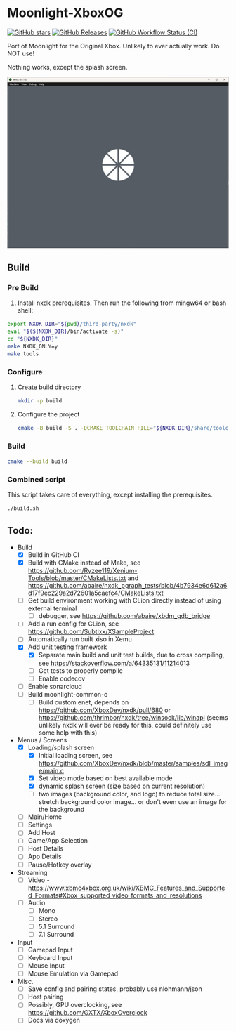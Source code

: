 # Moonlight-XboxOG

[![GitHub stars](https://img.shields.io/github/stars/lizardbyte/moonlight-xboxog.svg?logo=github&style=for-the-badge)](https://github.com/LizardByte/Moonlight-XboxOG)
[![GitHub Releases](https://img.shields.io/github/downloads/lizardbyte/moonlight-xboxog/total.svg?style=for-the-badge&logo=github)](https://github.com/LizardByte/Moonlight-XboxOG/releases/latest)
[![GitHub Workflow Status (CI)](https://img.shields.io/github/actions/workflow/status/lizardbyte/moonlight-xboxog/ci.yml.svg?branch=master&label=CI%20build&logo=github&style=for-the-badge)](https://github.com/LizardByte/Moonlight-XboxOG/actions/workflows/CI.yml?query=branch%3Amaster)

Port of Moonlight for the Original Xbox. Unlikely to ever actually work. Do NOT use!

Nothing works, except the splash screen.

![Splash Screen](./docs/images/loading.png)


## Build

### Pre Build

1. Install nxdk prerequisites. Then run the following from mingw64 or bash shell:

```bash
export NXDK_DIR="$(pwd)/third-party/nxdk"
eval "$(${NXDK_DIR}/bin/activate -s)"
cd "${NXDK_DIR}"
make NXDK_ONLY=y
make tools
```

### Configure

1. Create build directory

   ```bash
   mkdir -p build
   ```

2. Configure the project

   ```bash
   cmake -B build -S . -DCMAKE_TOOLCHAIN_FILE="${NXDK_DIR}/share/toolchain-nxdk.cmake"
   ```

### Build

```bash
cmake --build build
```

### Combined script

This script takes care of everything, except installing the prerequisites.

```bash
./build.sh
```

## Todo:

- Build
   - [x] Build in GitHub CI
   - [x] Build with CMake instead of Make, see https://github.com/Ryzee119/Xenium-Tools/blob/master/CMakeLists.txt and https://github.com/abaire/nxdk_pgraph_tests/blob/4b7934e6d612a6d17f9ec229a2d72601a5caefc4/CMakeLists.txt
   - [ ] Get build environment working with CLion directly instead of using external terminal
      - [ ] debugger, see https://github.com/abaire/xbdm_gdb_bridge
   - [ ] Add a run config for CLion, see https://github.com/Subtixx/XSampleProject
   - [ ] Automatically run built xiso in Xemu
   - [x] Add unit testing framework
      - [x] Separate main build and unit test builds, due to cross compiling, see https://stackoverflow.com/a/64335131/11214013
      - [ ] Get tests to properly compile
      - [ ] Enable codecov
   - [ ] Enable sonarcloud
   - [ ] Build moonlight-common-c
      - [ ] Build custom enet, depends on https://github.com/XboxDev/nxdk/pull/680 or https://github.com/thrimbor/nxdk/tree/winsock/lib/winapi (seems unlikely nxdk will ever be ready for this, could definitely use some help with this)
- Menus / Screens
   - [x] Loading/splash screen
      - [x] Initial loading screen, see https://github.com/XboxDev/nxdk/blob/master/samples/sdl_image/main.c
      - [x] Set video mode based on best available mode
      - [x] dynamic splash screen (size based on current resolution)
      - [ ] two images (background color, and logo) to reduce total size... stretch background color image... or don't even use an image for the background
   - [ ] Main/Home
   - [ ] Settings
   - [ ] Add Host
   - [ ] Game/App Selection
   - [ ] Host Details
   - [ ] App Details
   - [ ] Pause/Hotkey overlay
- Streaming
   - [ ] Video - https://www.xbmc4xbox.org.uk/wiki/XBMC_Features_and_Supported_Formats#Xbox_supported_video_formats_and_resolutions
   - [ ] Audio
      - [ ] Mono
      - [ ] Stereo
      - [ ] 5.1 Surround
      - [ ] 7.1 Surround
- Input
   - [ ] Gamepad Input
   - [ ] Keyboard Input
   - [ ] Mouse Input
   - [ ] Mouse Emulation via Gamepad
- Misc.
  - [ ] Save config and pairing states, probably use nlohmann/json
  - [ ] Host pairing
  - [ ] Possibly, GPU overclocking, see https://github.com/GXTX/XboxOverclock
  - [ ] Docs via doxygen
